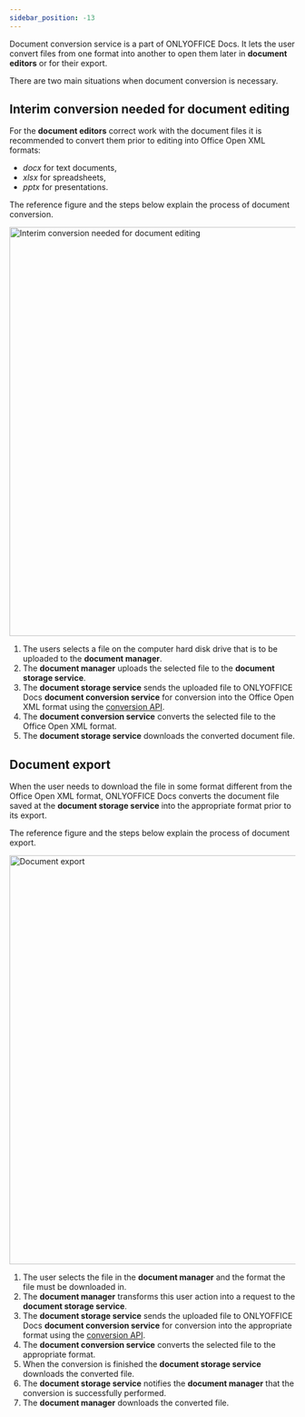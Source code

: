 ```yaml
---
sidebar_position: -13
---
```


Document conversion service is a part of ONLYOFFICE Docs. It lets the user convert files from one format into another to open them later in **document editors** or for their export.

There are two main situations when document conversion is necessary.

## Interim conversion needed for document editing

For the **document editors** correct work with the document files it is recommended to convert them prior to editing into Office Open XML formats:

- *docx* for text documents,
- *xlsx* for spreadsheets,
- *pptx* for presentations.

The reference figure and the steps below explain the process of document conversion.

<img alt="Interim conversion needed for document editing" src="/assets/images/editor/conversion.jpg" width="720px" />

1. The users selects a file on the computer hard disk drive that is to be uploaded to the **document manager**.
2. The **document manager** uploads the selected file to the **document storage service**.
3. The **document storage service** sends the uploaded file to ONLYOFFICE Docs **document conversion service** for conversion into the Office Open XML format using the [conversion API](../../Additional%20API/Conversion%20API/Request.md).
4. The **document conversion service** converts the selected file to the Office Open XML format.
5. The **document storage service** downloads the converted document file.

## Document export

When the user needs to download the file in some format different from the Office Open XML format, ONLYOFFICE Docs converts the document file saved at the **document storage service** into the appropriate format prior to its export.

The reference figure and the steps below explain the process of document export.

<img alt="Document export" src="/assets/images/editor/export.jpg" width="720px" />

1. The user selects the file in the **document manager** and the format the file must be downloaded in.
2. The **document manager** transforms this user action into a request to the **document storage service**.
3. The **document storage service** sends the uploaded file to ONLYOFFICE Docs **document conversion service** for conversion into the appropriate format using the [conversion API](../../Additional%20API/Conversion%20API/Request.md).
4. The **document conversion service** converts the selected file to the appropriate format.
5. When the conversion is finished the **document storage service** downloads the converted file.
6. The **document storage service** notifies the **document manager** that the conversion is successfully performed.
7. The **document manager** downloads the converted file.
